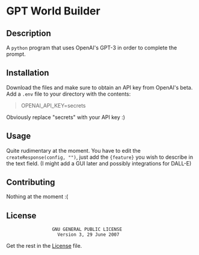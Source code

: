 # GPT World Builder

## Description

A `python` program that uses OpenAI's GPT-3 in order to complete the prompt.

## Installation

Download the files and make sure to obtain an API key from OpenAI's beta.
Add a `.env` file to your directory with the contents:
> OPENAI_API_KEY=secrets

Obviously replace "secrets" with your API key :)

## Usage

Quite rudimentary at the moment. You have to edit the `createResponse(config, "")`, just add the `{feature}` you wish to describe in the text field. (I might add a GUI later and possibly integrations for DALL-E)

## Contributing

Nothing at the moment :(

## License

                     GNU GENERAL PUBLIC LICENSE
                       Version 3, 29 June 2007

Get the rest in the [License](LICENSE.md) file.